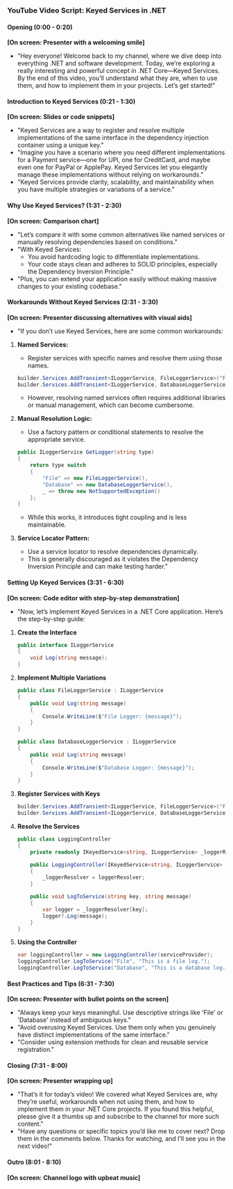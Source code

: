 ### YouTube Video Script: Keyed Services in .NET

#### Opening (0:00 - 0:20)

**[On screen: Presenter with a welcoming smile]**

- "Hey everyone! Welcome back to my channel, where we dive deep into everything .NET and software development. Today, we’re exploring a really interesting and powerful concept in .NET Core—Keyed Services. By the end of this video, you’ll understand what they are, when to use them, and how to implement them in your projects. Let’s get started!"

#### Introduction to Keyed Services (0:21 - 1:30)

**[On screen: Slides or code snippets]**

- "Keyed Services are a way to register and resolve multiple implementations of the same interface in the dependency injection container using a unique key."
- "Imagine you have a scenario where you need different implementations for a Payment service—one for UPI, one for CreditCard, and maybe even one for PayPal or ApplePay. Keyed Services let you elegantly manage these implementations without relying on workarounds."
- "Keyed Services provide clarity, scalability, and maintainability when you have multiple strategies or variations of a service."

#### Why Use Keyed Services? (1:31 - 2:30)

**[On screen: Comparison chart]**

- "Let’s compare it with some common alternatives like named services or manually resolving dependencies based on conditions."
- "With Keyed Services:
    - You avoid hardcoding logic to differentiate implementations.
    - Your code stays clean and adheres to SOLID principles, especially the Dependency Inversion Principle."
- "Plus, you can extend your application easily without making massive changes to your existing codebase."

#### Workarounds Without Keyed Services (2:31 - 3:30)

**[On screen: Presenter discussing alternatives with visual aids]**

- "If you don’t use Keyed Services, here are some common workarounds:

1. **Named Services:**
    
    - Register services with specific names and resolve them using those names.
    
    ```csharp
    builder.Services.AddTransient<ILoggerService, FileLoggerService>("File");
    builder.Services.AddTransient<ILoggerService, DatabaseLoggerService>("Database");
    ```
    
    - However, resolving named services often requires additional libraries or manual management, which can become cumbersome.
2. **Manual Resolution Logic:**
    
    - Use a factory pattern or conditional statements to resolve the appropriate service.
    
    ```csharp
    public ILoggerService GetLogger(string type)
    {
        return type switch
        {
            "File" => new FileLoggerService(),
            "Database" => new DatabaseLoggerService(),
            _ => throw new NotSupportedException()
        };
    }
    ```
    
    - While this works, it introduces tight coupling and is less maintainable.
3. **Service Locator Pattern:**
    
    - Use a service locator to resolve dependencies dynamically.
    - This is generally discouraged as it violates the Dependency Inversion Principle and can make testing harder."

#### Setting Up Keyed Services (3:31 - 6:30)

**[On screen: Code editor with step-by-step demonstration]**

- "Now, let’s implement Keyed Services in a .NET Core application. Here’s the step-by-step guide:

1. **Create the Interface**
    
    ```csharp
    public interface ILoggerService
    {
        void Log(string message);
    }
    ```
    
2. **Implement Multiple Variations**
    
    ```csharp
    public class FileLoggerService : ILoggerService
    {
        public void Log(string message)
        {
            Console.WriteLine($"File Logger: {message}");
        }
    }
    
    public class DatabaseLoggerService : ILoggerService
    {
        public void Log(string message)
        {
            Console.WriteLine($"Database Logger: {message}");
        }
    }
    ```
    
3. **Register Services with Keys**
    
    ```csharp
    builder.Services.AddTransient<ILoggerService, FileLoggerService>("File");
    builder.Services.AddTransient<ILoggerService, DatabaseLoggerService>("Database");
    ```
    
4. **Resolve the Services**
    
    ```csharp
    public class LoggingController
    {
        private readonly IKeyedService<string, ILoggerService> _loggerResolver;
    
        public LoggingController(IKeyedService<string, ILoggerService> loggerResolver)
        {
            _loggerResolver = loggerResolver;
        }
    
        public void LogToService(string key, string message)
        {
            var logger = _loggerResolver[key];
            logger?.Log(message);
        }
    }
    ```
    
5. **Using the Controller**
    
    ```csharp
    var loggingController = new LoggingController(serviceProvider);
    loggingController.LogToService("File", "This is a file log.");
    loggingController.LogToService("Database", "This is a database log.");
    ```
    

#### Best Practices and Tips (6:31 - 7:30)

**[On screen: Presenter with bullet points on the screen]**

- "Always keep your keys meaningful. Use descriptive strings like 'File' or 'Database' instead of ambiguous keys."
- "Avoid overusing Keyed Services. Use them only when you genuinely have distinct implementations of the same interface."
- "Consider using extension methods for clean and reusable service registration."

#### Closing (7:31 - 8:00)

**[On screen: Presenter wrapping up]**

- "That’s it for today’s video! We covered what Keyed Services are, why they’re useful, workarounds when not using them, and how to implement them in your .NET Core projects. If you found this helpful, please give it a thumbs up and subscribe to the channel for more such content."
- "Have any questions or specific topics you’d like me to cover next? Drop them in the comments below. Thanks for watching, and I’ll see you in the next video!"

#### Outro (8:01 - 8:10)

**[On screen: Channel logo with upbeat music]**